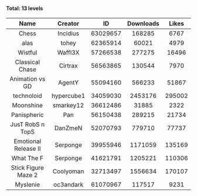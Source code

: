 #### Total: 13 levels

| Name | Creator | ID | Downloads | Likes |
|:---:|:---:|:---:|:---:|:---:|
| Chess | Incidius | 63029657 | 168285 | 6767
| alas | tohey | 62365914 | 60021 | 4979
| Wistful | Waffl3X | 57266538 | 277275 | 16496
| Classical Chase | Cirtrax | 56563865 | 130544 | 7970
| Animation vs GD | AgentY | 55094160 | 566233 | 51867
| technoloid | hypercube1 | 34059030 | 2453176 | 295002
| Moonshine | smarkey12 | 36612486 | 31885 | 2322
| Panispheric | Pan | 56150438 | 289215 | 21734
| JusT RobS n TopS | DanZmeN | 52070793 | 779710 | 77737
| Emotional Release II | Serponge | 39955946 | 1171059 | 135169
| What The F | Serponge | 41621791 | 1205221 | 110306
| Stick Figure Maze 2 | Coolyoman | 32713497 | 1556634 | 170107
| Myslenie | oc3andark | 61070967 | 117517 | 9231
